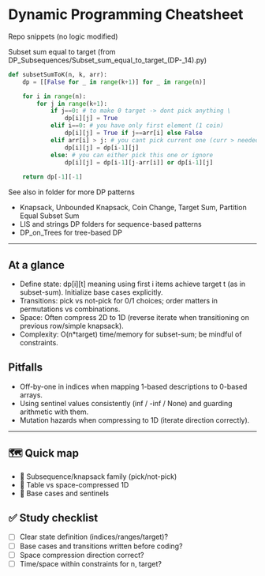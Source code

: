 # Dynamic Programming Cheatsheet

Repo snippets (no logic modified)

Subset sum equal to target (from DP_Subsequences/Subset_sum_equal_to_target_(DP-_14).py)
```python
def subsetSumToK(n, k, arr):
    dp = [[False for _ in range(k+1)] for _ in range(n)]

    for i in range(n):
        for j in range(k+1):
            if j==0: # to make 0 target -> dont pick anything \
                dp[i][j] = True
            elif i==0: # you have only first element (1 coin)
                dp[i][j] = True if j==arr[i] else False
            elif arr[i] > j: # you cant pick current one (curr > needed_target)
                dp[i][j] = dp[i-1][j]
            else: # you can either pick this one or ignore
                dp[i][j] = dp[i-1][j-arr[i]] or dp[i-1][j]
    
    return dp[-1][-1]
```

See also in folder for more DP patterns
- Knapsack, Unbounded Knapsack, Coin Change, Target Sum, Partition Equal Subset Sum
- LIS and strings DP folders for sequence-based patterns
- DP_on_Trees for tree-based DP

---

## At a glance
- Define state: dp[i][t] meaning using first i items achieve target t (as in subset-sum). Initialize base cases explicitly.
- Transitions: pick vs not-pick for 0/1 choices; order matters in permutations vs combinations.
- Space: Often compress 2D to 1D (reverse iterate when transitioning on previous row/simple knapsack).
- Complexity: O(n*target) time/memory for subset-sum; be mindful of constraints.

## Pitfalls
- Off-by-one in indices when mapping 1-based descriptions to 0-based arrays.
- Using sentinel values consistently (inf / -inf / None) and guarding arithmetic with them.
- Mutation hazards when compressing to 1D (iterate direction correctly).

---

## 🗺️ Quick map
- 🧩 Subsequence/knapsack family (pick/not-pick)
- 🧮 Table vs space-compressed 1D
- 🧷 Base cases and sentinels

## ✅ Study checklist
- [ ] Clear state definition (indices/ranges/target)?
- [ ] Base cases and transitions written before coding?
- [ ] Space compression direction correct?
- [ ] Time/space within constraints for n, target?
